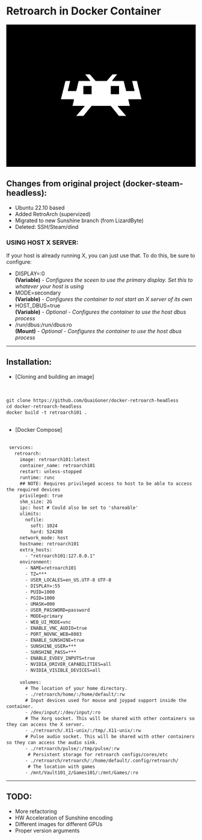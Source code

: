 # Retroarch in Docker Container

![](./overlay/usr/share/backgrounds/retroarch.png)

## Changes from original project (docker-steam-headless):
- Ubuntu 22.10 based
- Added RetroArch (supervized)
- Migrated to new Sunshine branch (from LizardByte)
- Deleted: SSH/Steam/dind

### USING HOST X SERVER:
If your host is already running X, you can just use that. To do this, be sure to configure:
  - DISPLAY=:0    
    **(Variable)** - *Configures the sceen to use the primary display. Set this to whatever your host is using*
  - MODE=secondary    
    **(Variable)** - *Configures the container to not start an X server of its own*
  - HOST_DBUS=true    
    **(Variable)** - *Optional - Configures the container to use the host dbus process*
  - /run/dbus:/run/dbus:ro    
    **(Mount)**  - *Optional - Configures the container to use the host dbus process*


---
## Installation:

- [Cloning and building an image]

```


git clone https://github.com/QuaiGoner/docker-retroarch-headless
cd docker-retroarch-headless
docker build -t retroarch101 .


```

- [Docker Compose]

```

 services:
   retroarch:
     image: retroarch101:latest
     container_name: retroarch101
     restart: unless-stopped
     runtime: runc
     ## NOTE: Requires privileged access to host to be able to access the required devices
     privileged: true
     shm_size: 2G
     ipc: host # Could also be set to 'shareable'
     ulimits:
       nofile:
         soft: 1024
         hard: 524288
     network_mode: host
     hostname: retroarch101
     extra_hosts:
       - "retroarch101:127.0.0.1"
     environment:
       - NAME=retroarch101
       - TZ=***
       - USER_LOCALES=en_US.UTF-8 UTF-8
       - DISPLAY=:55
       - PUID=1000
       - PGID=1000
       - UMASK=000
       - USER_PASSWORD=password
       - MODE=primary
       - WEB_UI_MODE=vnc
       - ENABLE_VNC_AUDIO=true
       - PORT_NOVNC_WEB=8083
       - ENABLE_SUNSHINE=true
       - SUNSHINE_USER=***
       - SUNSHINE_PASS=***
       - ENABLE_EVDEV_INPUTS=true
       - NVIDIA_DRIVER_CAPABILITIES=all
       - NVIDIA_VISIBLE_DEVICES=all
 
     volumes:
       # The location of your home directory.
       - ./retroarch/home/:/home/default/:rw
       # Input devices used for mouse and joypad support inside the container.
       - /dev/input/:/dev/input/:ro
       # The Xorg socket. This will be shared with other containers so they can access the X server.
       - ./retroarch/.X11-unix/:/tmp/.X11-unix/:rw
       # Pulse audio socket. This will be shared with other containers so they can access the audio sink.
       - ./retroarch/pulse/:/tmp/pulse/:rw
        # Persistent storage for retroarch configs/cores/etc
       - ./retroarch/retroarch/:/home/default/.config/retroarch/
        # The location with games
       - /mnt/Vault101_2/Games101/:/mnt/Games/:ro 

```

---
## TODO:
- More refactoring
- HW Acceleration of Sunshine encoding
- Different images for different GPUs
- Proper version arguments
